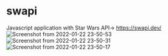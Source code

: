 # swapi

Javascript application with Star Wars API-> https://swapi.dev/
![Screenshot from 2022-01-22 23-50-53](https://user-images.githubusercontent.com/76628412/150658101-ea109090-6ece-481b-88d1-9e541915eb97.png)
![Screenshot from 2022-01-22 23-50-31](https://user-images.githubusercontent.com/76628412/150658102-b9717278-8b83-4042-abf4-54d806c9ce1f.png)
![Screenshot from 2022-01-22 23-50-17](https://user-images.githubusercontent.com/76628412/150658104-b347a0df-ad64-43ca-b62e-060f90a2fef5.png)
